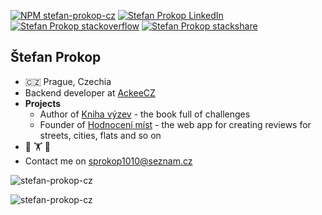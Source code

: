 <p align="left">
  <a href="https://www.npmjs.com/~stefan-prokop-cz"><img src="https://img.shields.io/badge/npm-stefan--prokop--cz-orange" alt="NPM stefan-prokop-cz" /></a>
  <a href="https://cz.linkedin.com/pub/štefan-prokop/6a/65/377"><img src="https://img.shields.io/badge/LinkedIn-%C5%A0tefan%20Prokop-blue" alt="Stefan Prokop LinkedIn" /></a>
  <a href="https://stackoverflow.com/users/3783393/stefan-prokop-cz"><img src="https://img.shields.io/badge/stackoverflow-stefan--prokop--cz-yellow" alt="Stefan Prokop stackoverflow" /></a>
  <a href="https://stackshare.io/stefan-prokop-cz"><img src="https://img.shields.io/badge/stackshare-stefan--prokop--cz-blue" alt="Stefan Prokop stackshare" /></a>
</p>

## Štefan Prokop

- 🇨🇿 Prague, Czechia
- Backend developer at <a href="https://github.com/AckeeCZ">AckeeCZ</a>
- **Projects**
  * Author of <a href="https://kniha-vyzev.cz">Kniha výzev</a> - the book full of challenges
  * Founder of <a href="https://hodnoceni-mist.cz">Hodnocení míst</a> - the web app for creating reviews for streets, cities, flats and so on
- 🥊 🏋️ 🌴
- Contact me on <a href="mailto: sprokop1010@seznam.cz">sprokop1010@seznam.cz</a>

<p><img src="https://komarev.com/ghpvc/?username=stefan-prokop-cz" alt="stefan-prokop-cz" /></p>
<p><img align="center" src="https://github-readme-stats.vercel.app/api?username=stefan-prokop-cz&show_icons=true" alt="stefan-prokop-cz" /></p>
